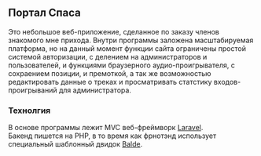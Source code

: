 ## Портал Спаса

Это небольшое веб-приложение, сделанное по заказу членов знакомого мне прихода. Внутри программы заложена масштабируемая платформа, но на данный момент функции сайта ограничены простой системой авторизации, с делением на администраторов и пользователей, и функциями браузерного аудио-проигрывателя, с сохраением позиции, и премоткой, а так же возможностью редактировать данные о треках и просматривать статстику входов-проигрываний для администратора.

### Технолгия

В основе программы лежит MVC веб-фреймворк [Laravel](https://laravel.com/docs).   
Бакенд пишется на PHP, в то время как фрнотэнд использует специальный шаблонный двидок [Balde](https://laravel.com/docs/8.x/blade). 
